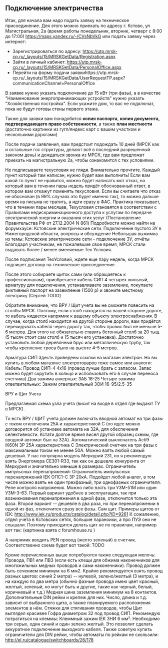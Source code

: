 Подключение электричества
-------------------------

Итак, для начала вам надо подать заявку на техническое присоединение. Для этого можно приехать по 
адресу г. Кстово, ул Магистральная, 2а (время работы понедельник, вторник, четверг с 8:00 до 17:00) 
https://maps.yandex.ru/-/CVsNbVkG или подать заявку через интернет:

* Зарегистрироваться по адресу: https://utp.mrsk-cp.ru/_layouts/15/MRSKGetData/Registration.aspx
* Зайти в личный кабинет: https://utp.mrsk-cp.ru/_layouts/15/MRSKGetData/PersonalOffice.aspx
* Перейти на форму подачи заявкиhttps://utp.mrsk-cp.ru/_layouts/15/MRSKGetData/UserRequestTP.aspx?communicationChannel=PersonalOffice     

В заявке нужно указать подключение до 15 кВт (три фазы), а в качестве "Наименование энергопринимающих устройств" нужно
указать "Хозяйственная постройка". Если укажите дом, то вас не подключат, пока не будут готовы стены первого этажа.

Также для заявки вам понадобится **копия паспорта**, **копия документа, подтверждающего право собственности**, 
а также **план местности** (достаточно картинки из гугл/яндекс карт с вашим участком и несколькими дорогами)

После подачи заявления, вам предстоит подождать 10 дней (МРСК как и остальные гос структуры, делают всё в последний разрешенный законом день) и дождаться звонка из МРСК, где вам предложат приехать на магистральную 2а, чтобы ознакомится с тех условиями.

Не  подписываете техусловия не глядя. Внимательно прочтите. Каждый пункт который там написан, нужно будет вам выполнить! Если вам какой то пункт не нравится, можно будет написать мот отказ, на который вам в течении пары недель придёт  обоснованный ответ, в котором вам откажут поменять техусловия. Если вы считаете что отказ не обоснован (в 99% случаях это будет именно так), то можно дальше время на письма не тратить, а идти сразу в ФАС. Практика показывает, что в течении пары месяцев, Техусловия становятся в соответствии с Правилами недискриминационного доступа к услугам по передаче электрической энергии и оказания этих услуг (Постановление Правительства РФ от 27.12.2004 N 861) 
Подробности можно найти на форумхаусе:  Кстовские электрические сети. Подключение пустого ЗУ в Нижегородской области, вопросы и обсуждение
Небольшая выжимка из темы:  Кстовские электрические сети - подключение ЗУ, отчёты
Благодаря участникам, не пожалевшие свое время, МРСК стали выдавать более / менее вменяемые Тех Условия.

После подписания ТехУсловий, ждете еще пару недель, когда МРСК подпишет договор на техническое присоединение.

После этого  собираете щиток сами (или обращаетесь к профессионалам), приобретаете кабель СИП 4 четырех жильный, арматуру для подключения, устанавливаете заземление, покупаете фиктивный паспорт на заземление (1500 р) и звоните местному электрику (Сергей TODO)

Обратите внимание, что ВРУ / Щит учета вы не сможете повесить на столбы МРСК. Поэтому, если столб находится на вашей стороне дороге, то кабель кидается напрямик к вашему объекту электроснабжения. В случае, когда столб находится на другой стороне дороги, вам придётся перекидывать кабеля через дорогу так, чтобы провис был не меньше 5-6 метров. Для этого не обязательно ставить бетонный столб за 20 тыщ (5 тысяч стоит сам столб и 15 тысяч его установка). Достаточно установить любой деревянный брус или металлическую трубу, так чтобы крепление троса было на высоте 4-5 метров.  


Арматура СИП
Здесть приведены ссылки на магазин электрон. Но вы купить в любом магазине электротоваров тоже самое или аналоги:
Кабель: Провод СИП-4 4x16  (провод лучше брать с запасом. Запас можно будет скрутить в кольцо и использовать его в случае переноса счетчика)
Два зажима анкерных: ЗАБ 16-25
Четыре зажима ответвительных: Зажим ответвительный ЗОИ 16-95/2.5-35


ВРУ и Щит Учета

Предлагаемая схема узла учета (висит на входе в отдел где выдают ТУ в МРСК).



То есть ВРУ / ЩИТ учета должен включать 
вводной автомат на три фазы с током отключения 25А и характеристикой C (по идее можно договорится об установке автомата на 32А, для обеспечения селективности. Кстати долгое время висел другой образец схемы, где вводной автомат был на 32А). Автоматический выключатель Acti9 iK60N 3P 25А характеристика C
Электрический счетчик на три фазы с максимальным током не менее 50А. Можно взять любой самый дешевый. У нас популярна модель Меркурий 231, но я рекомендую взять Энергомера CE301-R33, так как он дешевле конкурента от Меркурия и значительно меньше в размерах.
 Ограничитель импульсных перенапряжений: Ограничитель импульсных перенапряжений IEK ОПС1-C 3Р 20кА. Подойдет любой аналог, в том числе можно взять не один трехфазный, три однофазных ограничителя.
Реле контроля напряжения. Можно либо взять три УЗМ-51М или один УЗМ-3-63. Первый вариант удобнее в эксплуатации, так при возникновения перенапряжения в одной фазе, отключится только эта фаза. Второй вариант -- дешевле в два раза, но при перенапряжении в одной из фаз, отключится сразу все фазы.
Сам щит. Примеры щитов от IEK: http://www.iek.ru/products/catalog/detail.php?ID=9261 
К сожалению, отдел учета в Кстовских сетях, большие параноики, а про ПУЭ они не слышали. Поэтому приходится делать щит не по правилам, например вот так:
 (картинка взята c forumhouse.ru )

А напрямик вводить PEN провод (желто зеленый) в счетчик. Соответственно схема будет вот такой: TODO

Кроме перечисленных выше потребуются также следующая мелочь:
Провода, ПВ1 или ПВ3 (если есть клещи для обжима наконечников для многожильных медных проводов и сами наконечники). Провод должен быть сечением минимум на 6 мм2. Крайне рекомендуется взять провод разных цветов: синий 2 метра) -- нулевой,  зелено/желтый (3 метра), и на каждую по два метра (обычно фазные провода имею цвет красный, желтый, зеленый, но могут быть и другие, такие как черный, белый, коричневый и т.д.)
Медная шина заземления минимум на 8 контактов. 
Дополнительные DIN рейки и крепеж для них. Число, длина и т.д. зависит от выбранного щита, а также планируемого расположения элементов в нём.
Стяжки для стягивания проводов, чтобы Щит выглядел красивее
Гофра диаметром 32 под провод СИП. 
Рекомендую потратиться на клеммы: Клеммный зажим IEK ЗНИ 6 мм². Необходимо три серых, один синий и один зелено желтый. Это позволит сделать аккуратное подключение выходного кабеля.
Также советую купить ограничители для DIN рейки, чтобы автоматы по рейкам не скользили: http://el.ru/catalogue/switchboards/26/178
